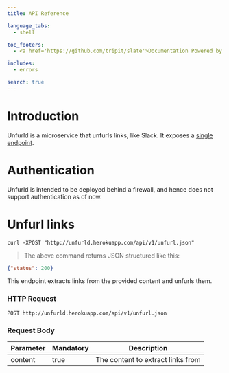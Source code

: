 ```yaml
---
title: API Reference

language_tabs:
  - shell

toc_footers:
  - <a href='https://github.com/tripit/slate'>Documentation Powered by Slate</a>

includes:
  - errors

search: true
---
```


# Introduction

Unfurld is a microservice that unfurls links, like Slack. It exposes a [single endpoint](#unfurl-links).

# Authentication

Unfurld is intended to be deployed behind a firewall, and hence does not support authentication as of now.

# Unfurl links

```shell
curl -XPOST "http://unfurld.herokuapp.com/api/v1/unfurl.json"
```

> The above command returns JSON structured like this:

```json
{"status": 200}
```

This endpoint extracts links from the provided content and unfurls them.

### HTTP Request

`POST http://unfurld.herokuapp.com/api/v1/unfurl.json`

### Request Body

Parameter | Mandatory | Description
--------- | --------- | -----------
content   | true      | The content to extract links from
